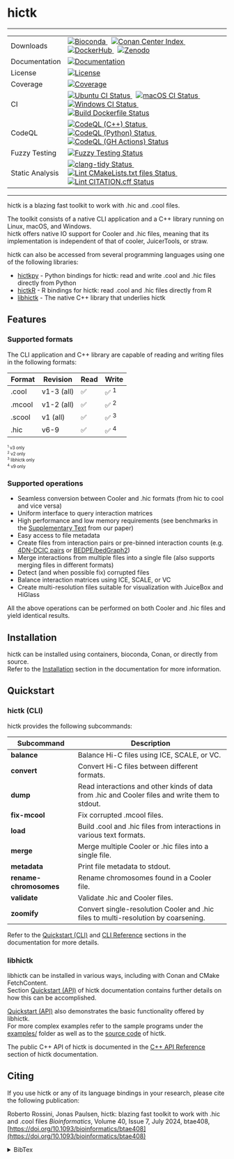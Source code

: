 <!--
Copyright (C) 2023 Roberto Rossini <roberros@uio.no>

SPDX-License-Identifier: MIT
-->

# hictk

---

<!-- markdownlint-disable MD033 -->

<table>
    <tr>
      <td>Downloads</td>
      <td>
        <a href="https://anaconda.org/bioconda/hictk">
          <img src="https://img.shields.io/conda/vn/bioconda/hictk?label=bioconda&logo=Anaconda" alt="Bioconda">
        </a>
        &nbsp
        <a href="https://conan.io/center/recipes/hictk">
          <img src="https://img.shields.io/conan/v/hictk" alt="Conan Center Index">
        </a>
        &nbsp
        <a href="https://hub.docker.com/r/paulsengroup/hictk">
          <img src="https://img.shields.io/docker/pulls/paulsengroup/hictk" alt="DockerHub">
        </a>
        &nbsp
        <a href="https://doi.org/10.5281/zenodo.8214220">
          <img src="https://zenodo.org/badge/DOI/10.5281/zenodo.8214220.svg" alt="Zenodo">
        </a>
      </td>
    </tr>
    <tr>
      <td>Documentation</td>
      <td>
        <a href="https://hictk.readthedocs.io/">
          <img src="https://readthedocs.org/projects/hictk/badge/?version=latest" alt="Documentation">
        </a>
      </td>
    </tr>
    <tr>
      <td>License</td>
      <td>
        <a href="https://github.com/paulsengroup/hictk/blob/main/LICENSE">
          <img src="https://img.shields.io/badge/license-MIT-green" alt="License">
        </a>
      </td>
    </tr>
    <tr>
      <td>Coverage</td>
      <td>
        <a href="https://codecov.io/gh/paulsengroup/hictk">
          <img src="https://codecov.io/gh/paulsengroup/hictk/graph/badge.svg" alt="Coverage">
        </a>
      </td>
    </tr>
    <tr>
      <td>CI</td>
      <td>
        <a href="https://github.com/paulsengroup/hictk/actions/workflows/ubuntu-ci.yml">
          <img src="https://github.com/paulsengroup/hictk/actions/workflows/ubuntu-ci.yml/badge.svg" alt="Ubuntu CI Status">
        </a>
        &nbsp
        <a href="https://github.com/paulsengroup/hictk/actions/workflows/macos-ci.yml">
          <img src="https://github.com/paulsengroup/hictk/actions/workflows/macos-ci.yml/badge.svg" alt="macOS CI Status">
        </a>
        &nbsp
        <a href="https://github.com/paulsengroup/hictk/actions/workflows/windows-ci.yml">
          <img src="https://github.com/paulsengroup/hictk/actions/workflows/windows-ci.yml/badge.svg" alt="Windows CI Status">
        </a>
        &nbsp
        <a href="https://github.com/paulsengroup/hictk/actions/workflows/build-dockerfile.yml">
          <img src="https://github.com/paulsengroup/hictk/actions/workflows/build-dockerfile.yml/badge.svg" alt="Build Dockerfile Status">
        </a>
      </td>
    </tr>
    <tr>
      <td>CodeQL</td>
      <td>
        <a href="https://github.com/paulsengroup/hictk/actions/workflows/codeql-cpp.yml">
          <img src="https://github.com/paulsengroup/hictk/actions/workflows/codeql-cpp.yml/badge.svg" alt="CodeQL (C++) Status">
        </a>
        &nbsp
        <a href="https://github.com/paulsengroup/hictk/actions/workflows/codeql-python.yml">
          <img src="https://github.com/paulsengroup/hictk/actions/workflows/codeql-python.yml/badge.svg" alt="CodeQL (Python) Status">
        </a>
        &nbsp
        <a href="https://github.com/paulsengroup/hictk/actions/workflows/codeql-actions.yml">
          <img src="https://github.com/paulsengroup/hictk/actions/workflows/codeql-actions.yml/badge.svg" alt="CodeQL (GH Actions) Status">
        </a>
      </td>
    </tr>
    <tr>
      <td>Fuzzy Testing</td>
      <td>
        <a href="https://github.com/paulsengroup/hictk/actions/workflows/fuzzy-testing.yml">
          <img src="https://github.com/paulsengroup/hictk/actions/workflows/fuzzy-testing.yml/badge.svg" alt="Fuzzy Testing Status">
        </a>
      </td>
    </tr>
    <tr>
      <td>Static Analysis</td>
      <td>
        <a href="https://github.com/paulsengroup/hictk/actions/workflows/run-clang-tidy.yml">
          <img src="https://github.com/paulsengroup/hictk/actions/workflows/run-clang-tidy.yml/badge.svg" alt="clang-tidy Status">
        </a>
        &nbsp
        <a href="https://github.com/paulsengroup/hictk/actions/workflows/lint-cmakelists.yml">
          <img src="https://github.com/paulsengroup/hictk/actions/workflows/lint-cmakelists.yml/badge.svg" alt="Lint CMakeLists.txt files Status">
        </a>
        &nbsp
        <a href="https://github.com/paulsengroup/hictk/actions/workflows/lint-cff.yml">
          <img src="https://github.com/paulsengroup/hictk/actions/workflows/lint-cff.yml/badge.svg" alt="Lint CITATION.cff Status">
        </a>
      </td>
    </tr>
</table>

<!-- markdownlint-enable MD033 -->

---

hictk is a blazing fast toolkit to work with .hic and .cool files.

The toolkit consists of a native CLI application and a C++ library running on Linux, macOS, and Windows.\
hictk offers native IO support for Cooler and .hic files, meaning that its implementation is independent of that of cooler, JuicerTools, or straw.

hictk can also be accessed from several programming languages using one of the following libraries:

- [hictkpy](https://github.com/paulsengroup/hictkpy) - Python bindings for hictk: read and write .cool and .hic files directly from Python
- [hictkR](https://github.com/paulsengroup/hictkR) - R bindings for hictk: read .cool and .hic files directly from R
- [libhictk](https://github.com/paulsengroup/hictk) - The native C++ library that underlies hictk

## Features

### Supported formats

The CLI application and C++ library are capable of reading and writing files in the following formats:

<!-- markdownlint-disable MD033 -->

| Format | Revision   | Read | Write           |
| ------ | ---------- | ---- | --------------- |
| .cool  | v1-3 (all) | ✅   | ✅ <sup>1</sup> |
| .mcool | v1-2 (all) | ✅   | ✅ <sup>2</sup> |
| .scool | v1 (all)   | ✅   | ✅ <sup>3</sup> |
| .hic   | v6-9       | ✅   | ✅ <sup>4</sup> |

<small><small>

<sup>1</sup> v3 only\
<sup>2</sup> v2 only\
<sup>3</sup> libhictk only\
<sup>4</sup> v9 only

</small></small>

<!-- markdownlint-enable MD033 -->

### Supported operations

- Seamless conversion between Cooler and .hic formats (from hic to cool and vice versa)
- Uniform interface to query interaction matrices
- High performance and low memory requirements (see benchmarks in the [Supplementary Text](https://academic.oup.com/bioinformatics/article/40/7/btae408/7698028#468964761) from our paper)
- Easy access to file metadata
- Create files from interaction pairs or pre-binned interaction counts
  (e.g. [4DN-DCIC pairs](https://github.com/4dn-dcic/pairix/blob/master/pairs_format_specification.md#example-pairs-file)
  or [BEDPE/bedGraph2](https://cooler.readthedocs.io/en/latest/datamodel.html#genomically-labeled-arrays))
- Merge interactions from multiple files into a single file (also supports merging files in different formats)
- Detect (and when possible fix) corrupted files
- Balance interaction matrices using ICE, SCALE, or VC
- Create multi-resolution files suitable for visualization with JuiceBox and HiGlass

All the above operations can be performed on both Cooler and .hic files and yield identical results.

## Installation

hictk can be installed using containers, bioconda, Conan, or directly from source.\
Refer to the [Installation](https://hictk.readthedocs.io/en/stable/installation.html) section in the documentation for more information.

## Quickstart

### hictk (CLI)

hictk provides the following subcommands:

| Subcommand             | Description                                                                                    |
| ---------------------- | ---------------------------------------------------------------------------------------------- |
| **balance**            | Balance Hi-C files using ICE, SCALE, or VC.                                                    |
| **convert**            | Convert Hi-C files between different formats.                                                  |
| **dump**               | Read interactions and other kinds of data from .hic and Cooler files and write them to stdout. |
| **fix-mcool**          | Fix corrupted .mcool files.                                                                    |
| **load**               | Build .cool and .hic files from interactions in various text formats.                          |
| **merge**              | Merge multiple Cooler or .hic files into a single file.                                        |
| **metadata**           | Print file metadata to stdout.                                                                 |
| **rename-chromosomes** | Rename chromosomes found in a Cooler file.                                                     |
| **validate**           | Validate .hic and Cooler files.                                                                |
| **zoomify**            | Convert single-resolution Cooler and .hic files to multi-resolution by coarsening.             |

Refer to the
[Quickstart (CLI)](https://hictk.readthedocs.io/en/stable/quickstart_cli.html) and
[CLI Reference](https://hictk.readthedocs.io/en/stable/cli_reference.html)
sections in the documentation for more details.

### libhictk

libhictk can be installed in various ways, including with Conan and CMake FetchContent.\
Section [Quickstart (API)](https://hictk.readthedocs.io/en/stable/quickstart_api.html) of hictk documentation contains further details on how this can be accomplished.

[Quickstart (API)](https://hictk.readthedocs.io/en/stable/quickstart_api.html) also demonstrates the basic functionality offered by libhictk.\
For more complex examples refer to the sample programs under the [examples/](./examples/) folder as well as to the [source code](./src/hictk/) of hictk.

The public C++ API of hictk is documented in the [C++ API Reference](https://hictk.readthedocs.io/en/stable/cpp_api/index.html) section of hictk documentation.

## Citing

If you use hictk or any of its language bindings in your research, please cite the following publication:

Roberto Rossini, Jonas Paulsen, hictk: blazing fast toolkit to work with .hic and .cool files
_Bioinformatics_, Volume 40, Issue 7, July 2024, btae408, [https://doi.org/10.1093/bioinformatics/btae408](https://doi.org/10.1093/bioinformatics/btae408)

<details>
<summary>BibTex</summary>

```bibtex
@article{hictk,
    author = {Rossini, Roberto and Paulsen, Jonas},
    title = "{hictk: blazing fast toolkit to work with .hic and .cool files}",
    journal = {Bioinformatics},
    volume = {40},
    number = {7},
    pages = {btae408},
    year = {2024},
    month = {06},
    issn = {1367-4811},
    doi = {10.1093/bioinformatics/btae408},
    url = {https://doi.org/10.1093/bioinformatics/btae408},
    eprint = {https://academic.oup.com/bioinformatics/article-pdf/40/7/btae408/58385157/btae408.pdf},
}
```

</details>
